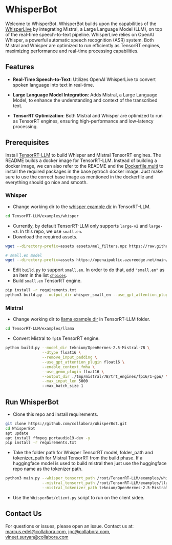 # WhisperBot
Welcome to WhisperBot. WhisperBot builds upon the capabilities of the [WhisperLive]() by integrating Mistral, a Large Language Model (LLM), on top of the real-time speech-to-text pipeline. WhisperLive relies on OpenAI Whisper, a powerful automatic speech recognition (ASR) system. Both Mistral and Whisper are optimized to run efficiently as TensorRT engines, maximizing performance and real-time processing capabilities.

## Features
- **Real-Time Speech-to-Text**: Utilizes OpenAI WhisperLive to convert spoken language into text in real-time.

- **Large Language Model Integration**: Adds Mistral, a Large Language Model, to enhance the understanding and context of the transcribed text.

- **TensorRT Optimization**: Both Mistral and Whisper are optimized to run as TensorRT engines, ensuring high-performance and low-latency processing.

## Prerequisites
Install [TensorRT-LLM](https://github.com/NVIDIA/TensorRT-LLM/blob/main/docs/source/installation.md) to build Whisper and Mistral TensorRT engines. The README builds a docker image for TensorRT-LLM. 
Instead of building a docker image, we can also refer to the README and the [Dockerfile.multi](https://github.com/NVIDIA/TensorRT-LLM/blob/main/docker/Dockerfile.multi) to install the required packages in the base pytroch docker image. Just make sure to use the correct base image as mentioned in the dockerfile and everything should go nice and smooth.

### Whisper
- Change working dir to the [whisper example dir](https://github.com/NVIDIA/TensorRT-LLM/tree/main/examples/whisper) in TensorRT-LLM.
```bash
cd TensorRT-LLM/examples/whisper
``` 
- Currently, by default TensorRT-LLM only supports `large-v2` and `large-v3`. In this repo, we use `small.en`.
- Download the required assets.
```bash
wget --directory-prefix=assets assets/mel_filters.npz https://raw.githubusercontent.com/openai/whisper/main/whisper/assets/mel_filters.npz

# small.en model
wget --directory-prefix=assets https://openaipublic.azureedge.net/main/whisper/models/f953ad0fd29cacd07d5a9eda5624af0f6bcf2258be67c92b79389873d91e0872/small.en.pt
```
- Edit `build.py` to support `small.en`. In order to do that, add `"small.en"` as an item in the list [`choices`](https://github.com/NVIDIA/TensorRT-LLM/blob/a75618df24e97ecf92b8899ca3c229c4b8097dda/examples/whisper/build.py#L58).
- Build `small.en` TensorRT engine.
```bash
pip install -r requirements.txt
python3 build.py --output_dir whisper_small_en --use_gpt_attention_plugin --use_gemm_plugin --use_layernorm_plugin  --use_bert_attention_plugin --model_name small.en
```

### Mistral
- Change working dir to [llama example dir](https://github.com/NVIDIA/TensorRT-LLM/tree/main/examples/llama) in TensorRT-LLM folder.
```bash
cd TensorRT-LLM/examples/llama
```
- Convert Mistral to `fp16` TensorRT engine.
```bash
python build.py --model_dir teknium/OpenHermes-2.5-Mistral-7B \
                --dtype float16 \
                --remove_input_padding \
                --use_gpt_attention_plugin float16 \
                --enable_context_fmha \
                --use_gemm_plugin float16 \
                --output_dir ./tmp/mistral/7B/trt_engines/fp16/1-gpu/ \
                --max_input_len 5000
                --max_batch_size 1
```

## Run WhisperBot
- Clone this repo and install requirements.
```bash
git clone https://github.com/collabora/WhisperBot.git
cd WhisperBot
apt update
apt install ffmpeg portaudio19-dev -y
pip install -r requirements.txt
```

- Take the folder path for Whisper TensorRT model, folder_path and tokenizer_path for Mistral TensorRT from the build phase. If a huggingface model is used to build mistral then just use the huggingface repo name as the tokenizer path.
```bash
python3 main.py --whisper_tensorrt_path /root/TensorRT-LLM/examples/whisper/whisper_small_en \
                --mistral_tensorrt_path /root/TensorRT-LLM/examples/llama/tmp/mistral/7B/trt_engines/fp16/1-gpu/ \
                --mistral_tokenizer_path teknium/OpenHermes-2.5-Mistral-7B
```
- Use the `WhisperBot/client.py` script to run on the client sidee.


## Contact Us
For questions or issues, please open an issue.
Contact us at: marcus.edel@collabora.com, jpc@collabora.com, vineet.suryan@collabora.com